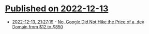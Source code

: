 # [Published on 2022-12-13](index.md)

* [2022-12-13, 21:27:19](https://news.ycombinator.com/item?id=33976090) - [No, Google Did Not Hike the Price of a .dev Domain from $12 to $850](https://www.agwa.name/blog/post/domain_pricing_is_very_confusing)
